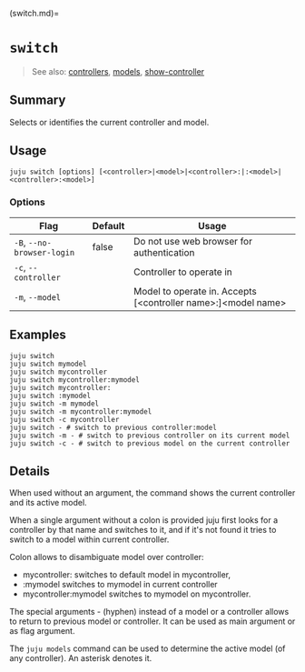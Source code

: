 (switch.md)=
# `switch`
> See also: [controllers](#controllers), [models](#models), [show-controller](#show-controller)

## Summary
Selects or identifies the current controller and model.

## Usage
```juju switch [options] [<controller>|<model>|<controller>:|:<model>|<controller>:<model>]```

### Options
| Flag | Default | Usage |
| --- | --- | --- |
| `-B`, `--no-browser-login` | false | Do not use web browser for authentication |
| `-c`, `--controller` |  | Controller to operate in |
| `-m`, `--model` |  | Model to operate in. Accepts [&lt;controller name&gt;:]&lt;model name&gt; |

## Examples

    juju switch
    juju switch mymodel
    juju switch mycontroller
    juju switch mycontroller:mymodel
    juju switch mycontroller:
    juju switch :mymodel
    juju switch -m mymodel
	juju switch -m mycontroller:mymodel
	juju switch -c mycontroller
    juju switch - # switch to previous controller:model
    juju switch -m - # switch to previous controller on its current model
    juju switch -c - # switch to previous model on the current controller


## Details
When used without an argument, the command shows the current controller
and its active model.

When a single argument without a colon is provided juju first looks for a
controller by that name and switches to it, and if it's not found it tries
to switch to a model within current controller. 

Colon allows to disambiguate model over controller:
- mycontroller: switches to default model in mycontroller, 
- :mymodel switches to mymodel in current controller 
- mycontroller:mymodel switches to mymodel on mycontroller.

The special arguments - (hyphen) instead of a model or a controller allows to return 
to previous model or controller. It can be used as main argument or as flag argument.

The `juju models` command can be used to determine the active model
(of any controller). An asterisk denotes it.